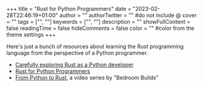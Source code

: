 +++
title = "Rust for Python Programmers"
date = "2023-02-28T22:46:19+01:00"
author = ""
authorTwitter = "" #do not include @
cover = ""
tags = ["", ""]
keywords = ["", ""]
description = ""
showFullContent = false
readingTime = false
hideComments = false
color = "" #color from the theme settings
+++


Here's just a bunch of resources about learning the Rust programming language
from the perspective of a Python programmer.

- [Carefully exploring Rust as a Python developer](https://karimjedda.com/carefully-exploring-rust/)
- [Rust for Python Programmers](https://lucumr.pocoo.org/2015/5/27/rust-for-pythonistas/)
- [From Python to Rust](https://www.youtube.com/playlist?list=PLEIv4NBmh-GsWGE9mY3sF9c5lgh5Z_jLr), a video series by "Bedroom Builds"
